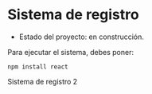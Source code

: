 <h1>Sistema de registro</h1>

- Estado del proyecto: en construcción.

Para ejecutar el sistema, debes poner:

````npm install react````

Sistema de registro 2
